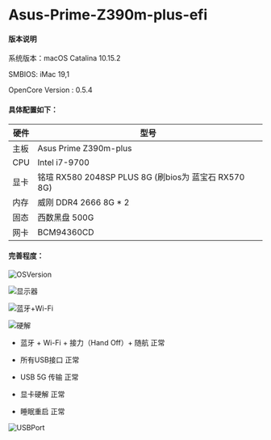 # Asus-Prime-Z390m-plus-efi


#### 版本说明

系统版本：macOS Catalina 10.15.2

SMBIOS: iMac 19,1

OpenCore Version : 0.5.4

#### 具体配置如下：



| 硬件| 型号    |
|----|----------|
| 主板  | Asus Prime Z390m-plus |
| CPU  | Intel i7-9700   |
| 显卡  | 铭瑄 RX580 2048SP PLUS 8G (刷bios为 蓝宝石 RX570 8G)  |
| 内存  | 威刚 DDR4 2666 8G * 2   |
| 固态  | 西数黑盘 500G   |
| 网卡  | BCM94360CD   |

#### 完善程度：

![OSVersion](./pic/SYSINFO.png)


![显示器](./pic/Xnip2019-12-28_12-40-18.jpg)

![蓝牙+Wi-Fi](./pic/Xnip2019-12-28_12-43-10.jpg)

![硬解](./pic/Xnip2019-12-28_12-41-26.jpg)

* 蓝牙 + Wi-Fi + 接力（Hand Off）+ 随航 正常

* 所有USB接口 正常

* USB 5G 传输 正常 

* 显卡硬解  正常

* 睡眠重启 正常

![USBPort](./pic/Xnip2019-12-28_02-18-23.jpg)
